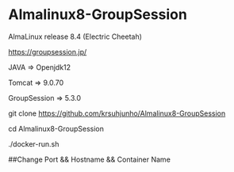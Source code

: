 # Almalinux8-GroupSession
AlmaLinux release 8.4 (Electric Cheetah)


https://groupsession.jp/

JAVA         => Openjdk12

Tomcat       => 9.0.70

GroupSession => 5.3.0

git clone https://github.com/krsuhjunho/Almalinux8-GroupSession

cd Almalinux8-GroupSession

./docker-run.sh

##Change Port && Hostname && Container Name
